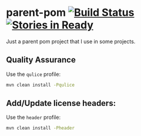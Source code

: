 parent-pom [![Build Status](https://travis-ci.org/caarlos0/parent-pom.svg?branch=master)](https://travis-ci.org/caarlos0/parent-pom) [![Stories in Ready](https://badge.waffle.io/caarlos0/parent-pom.png?label=ready&title=Ready)](https://waffle.io/caarlos0/parent-pom)
==========

Just a parent pom project that I use in some projects.

## Quality Assurance

Use the `qulice` profile:

```sh
mvn clean install -Pqulice
```

## Add/Update license headers:

Use the `header` profile:

```sh
mvn clean install -Pheader
```
